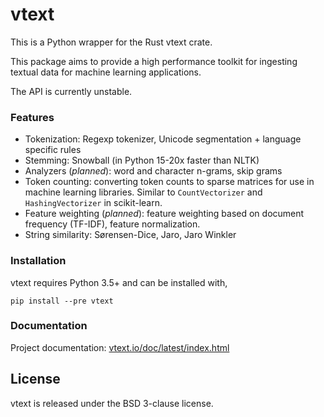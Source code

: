 # vtext

This is a Python wrapper for the Rust vtext crate.

This package aims to provide a high performance toolkit for ingesting textual data for
machine learning applications.

The API is currently unstable.

### Features

 - Tokenization: Regexp tokenizer, Unicode segmentation + language specific rules
 - Stemming: Snowball (in Python 15-20x faster than NLTK)
 - Analyzers (*planned*): word and character n-grams, skip grams
 - Token counting: converting token counts to sparse matrices for use
   in machine learning libraries. Similar to `CountVectorizer` and
   `HashingVectorizer` in scikit-learn.
 - Feature weighting (*planned*): feature weighting based on document
   frequency (TF-IDF), feature normalization.
 - String similarity: Sørensen-Dice, Jaro, Jaro Winkler


### Installation

vtext requires Python 3.5+ and can be installed with,

```
pip install --pre vtext
```

### Documentation

Project documentation: [vtext.io/doc/latest/index.html](https://vtext.io/doc/latest/index.html)

## License

vtext is released under the BSD 3-clause license.

